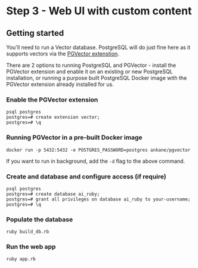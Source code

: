 # Step 3 - Web UI with custom content

## Getting started

You'll need to run a Vector database. PostgreSQL will do just fine here as it supports vectors via the [PGVector extenstion](https://github.com/pgvector/pgvector).

There are 2 options to running PostgreSQL and PGVector - install the PGVector extension and enable it on an existing or new PostgreSQL installation, or running a purpose built PostgreSQL Docker image with the PGVector extension already installed for us.

### Enable the PGVector extension

```shell
psql postgres
postgres=# create extension vector;
postgres=# \q
```

### Running PGVector in a pre-built Docker image

```shell
docker run -p 5432:5432 -e POSTGRES_PASSWORD=postgres ankane/pgvector
```

If you want to run in background, add the `-d` flag to the above command.

### Create and database and configure access (if require)

```shell
psql postgres
postgres=# create database ai_ruby;
postgres=# grant all privileges on database ai_ruby to your-username;
postgres=# \q
```

### Populate the database 

```shell
ruby build_db.rb
```

### Run the web app

```shell
ruby app.rb
```
